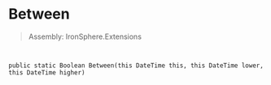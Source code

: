 ﻿

# Between

> Assembly: IronSphere.Extensions



```


public static Boolean Between(this DateTime this, this DateTime lower, this DateTime higher)
```